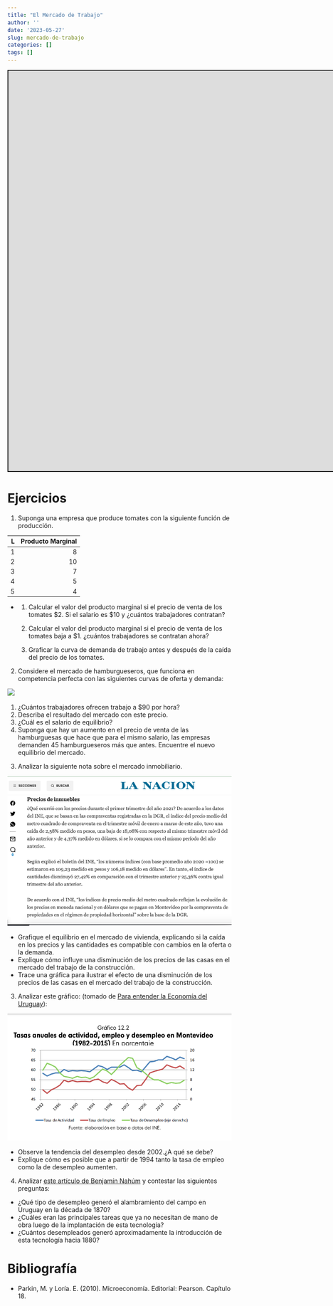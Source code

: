 ```yaml
---
title: "El Mercado de Trabajo"
author: ''
date: '2023-05-27'
slug: mercado-de-trabajo
categories: []
tags: []
---
```


<script src="{{< blogdown/postref >}}index_files/fitvids/fitvids.min.js"></script>
<script src="{{< blogdown/postref >}}index_files/kePrint/kePrint.js"></script>

<link href="{{< blogdown/postref >}}index_files/bsTable/bootstrapTable.min.css" rel="stylesheet" />

<div class="shareagain" style="min-width:300px;margin:1em auto;">
<iframe src="https://slides-empleo.netlify.app" width="1600" height="900" style="border:2px solid currentColor;" loading="lazy" allowfullscreen></iframe>
<script>fitvids('.shareagain', {players: 'iframe'});</script>
</div>

# Ejercicios

<!-- 1. Descargar y graficar las tasas de actividad, desempleo y empleo desde 1975 hasta el último dato disponible. Explicar qué significa cada indicador.  -->

1.  Suponga una empresa que produce tomates con la siguiente función de producción.

<table class="table" style="width: auto !important; margin-left: auto; margin-right: auto;">
<thead>
<tr>
<th style="text-align:right;">
L
</th>
<th style="text-align:right;">
Producto Marginal
</th>
</tr>
</thead>
<tbody>
<tr>
<td style="text-align:right;">
1
</td>
<td style="text-align:right;">
8
</td>
</tr>
<tr>
<td style="text-align:right;">
2
</td>
<td style="text-align:right;">
10
</td>
</tr>
<tr>
<td style="text-align:right;">
3
</td>
<td style="text-align:right;">
7
</td>
</tr>
<tr>
<td style="text-align:right;">
4
</td>
<td style="text-align:right;">
5
</td>
</tr>
<tr>
<td style="text-align:right;">
5
</td>
<td style="text-align:right;">
4
</td>
</tr>
</tbody>
</table>

-   1.  Calcular el valor del producto marginal si el precio de venta de los tomates \$2. Si el salario es \$10 y ¿cuántos trabajadores contratan?

    2.  Calcular el valor del producto marginal si el precio de venta de los tomates baja a \$1. ¿cuántos trabajadores se contratan ahora?

    3.  Graficar la curva de demanda de trabajo antes y después de la caída del precio de los tomates.

2.  Considere el mercado de hamburgueseros, que funciona en competencia perfecta con las siguientes curvas de oferta y demanda:

<img src="{{< blogdown/postref >}}index_files/figure-html/unnamed-chunk-4-1.png" width="576" />

1.  ¿Cuántos trabajadores ofrecen trabajo a \$90 por hora?
2.  Describa el resultado del mercado con este precio.
3.  ¿Cuál es el salario de equilibrio?
4.  Suponga que hay un aumento en el precio de venta de las hamburguesas que hace que para el mismo salario, las empresas demanden 45 hamburgueseros más que antes. Encuentre el nuevo equilibrio del mercado.

<!-- -->

3.  Analizar la siguiente nota sobre el mercado inmobiliario.

![](mercado_inmuebles.png)

-   Grafique el equilibrio en el mercado de vivienda, explicando si la caída en los precios y las cantidades es compatible con cambios en la oferta o la demanda.
-   Explique cómo influye una disminución de los precios de las casas en el mercado del trabajo de la construcción.
-   Trace una gráfica para ilustrar el efecto de una disminución de los precios de las casas en el mercado del trabajo de la construcción.

3.  Analizar este gráfico: (tomado de [Para entender la Economía del Uruguay](https://www.entenderlaeconomiauy.org/capitulos)):

![](indicadores_cinve.png)

-   Observe la tendencia del desempleo desde 2002.¿A qué se debe?
-   Explique cómo es posible que a partir de 1994 tanto la tasa de empleo como la de desempleo aumenten.

<!-- 3. Analizar este video de Laura Raffo sobre situación del mercado laboral en 2015: -->
<!-- ```{r, eval=TRUE} -->
<!-- blogdown::shortcode("youtube", "NMejCq1WrZE") -->
<!-- ``` -->
<!--   - ¿Cómo es el desempeño del mercado laboral ese año? -->
<!--   - ¿Qué indicador utiliza para analizar este desempeño?¿Cómo se calcula? -->
<!--   - ¿Cuál es el valor de ese indicador en la actualidad? -->
<!--   - ¿Cuáles son los sectores más afectados por el desempleo? -->
<!--   - ¿Quiénes son las personas más afectadas por este problema? -->
<!--   - ¿A qué se debe esta evolución? -->

4.  Analizar [este artículo de Benjamín Nahúm](Enciclopedia_uruguaya_24-14-15.pdf) y contestar las siguientes preguntas:

-   ¿Qué tipo de desempleo generó el alambramiento del campo en Uruguay en la década de 1870?
-   ¿Cuáles eran las principales tareas que ya no necesitan de mano de obra luego de la implantación de esta tecnología?
-   ¿Cuántos desempleados generó aproximadamente la introducción de esta tecnología hacia 1880?

# Bibliografía

-   Parkin, M. y Loría. E. (2010). Microeconomía. Editorial: Pearson. Capítulo 18.

